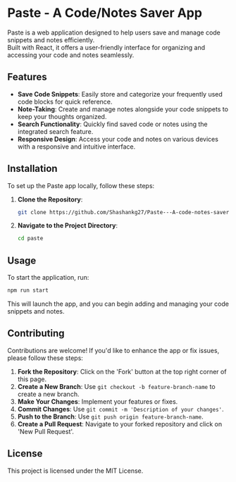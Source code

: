 # Paste - A Code/Notes Saver App

Paste is a web application designed to help users save and manage code snippets and notes efficiently.  
Built with React, it offers a user-friendly interface for organizing and accessing your code and notes seamlessly.

## Features

- **Save Code Snippets**: Easily store and categorize your frequently used code blocks for quick reference.
- **Note-Taking**: Create and manage notes alongside your code snippets to keep your thoughts organized.
- **Search Functionality**: Quickly find saved code or notes using the integrated search feature.
- **Responsive Design**: Access your code and notes on various devices with a responsive and intuitive interface.

## Installation

To set up the Paste app locally, follow these steps:

1. **Clone the Repository**:

   ```bash
   git clone https://github.com/Shashankg27/Paste---A-code-notes-saver-app.git
2. **Navigate to the Project Directory**:

    ```bash
    cd paste

## Usage

To start the application, run:

```bash
npm run start
```

This will launch the app, and you can begin adding and managing your code snippets and notes.

## Contributing

Contributions are welcome! If you'd like to enhance the app or fix issues, please follow these steps:

1.  **Fork the Repository**: Click on the 'Fork' button at the top right corner of this page.
2.  **Create a New Branch**: Use `git checkout -b feature-branch-name` to create a new branch.
3.  **Make Your Changes**: Implement your features or fixes.
4.  **Commit Changes**: Use `git commit -m 'Description of your changes'`.
5.  **Push to the Branch**: Use `git push origin feature-branch-name`.
6.  **Create a Pull Request**: Navigate to your forked repository and click on 'New Pull Request'.

## License

This project is licensed under the MIT License.